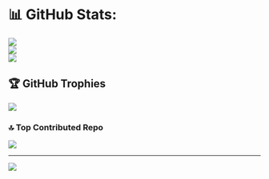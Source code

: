 # 📊 GitHub Stats:
![](https://github-readme-stats.vercel.app/api?username=saintedlittle&theme=dark&hide_border=false&include_all_commits=false&count_private=false)<br/>
![](https://github-readme-streak-stats.herokuapp.com/?user=saintedlittle&theme=dark&hide_border=false)<br/>
![](https://github-readme-stats.vercel.app/api/top-langs/?username=saintedlittle&theme=dark&hide_border=false&include_all_commits=false&count_private=false&layout=compact)

## 🏆 GitHub Trophies
![](https://github-profile-trophy.vercel.app/?username=saintedlittle&theme=radical&no-frame=false&no-bg=true&margin-w=4)

### 🔝 Top Contributed Repo
![](https://github-contributor-stats.vercel.app/api?username=saintedlittle&limit=5&theme=dark&combine_all_yearly_contributions=true)

---
[![](https://visitcount.itsvg.in/api?id=saintedlittle&icon=0&color=1)](https://visitcount.itsvg.in)

<!-- Proudly created with GPRM ( https://gprm.itsvg.in ) -->
